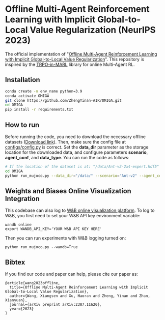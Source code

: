 # Offline Multi-Agent Reinforcement Learning with Implicit Global-to-Local Value Regularization (NeurIPS 2023)
The official implementation of "[Offline Multi-Agent Reinforcement Learning with Implicit Global-to-Local Value Regularization](https://arxiv.org/abs/2307.11620)". This repository is inspired by the [TRPO-in-MARL](https://github.com/cyanrain7/TRPO-in-MARL) library for online Multi-Agent RL.
## Installation
``` Bash
conda create -n env_name python=3.9
conda activate OMIGA
git clone https://github.com/ZhengYinan-AIR/OMIGA.git
cd OMIGA
pip install -r requirements.txt
```

## How to run

Before running the code, you need to download the necessary offline datasets ([Download link](https://cloud.tsinghua.edu.cn/d/dcf588d659214a28a777/)). Then, make sure the config file at [configs/config.py](https://github.com/ZhengYinan-AIR/Offline-MARL/blob/master/configs/config.py) is correct. Set the **data_dir** parameter as the storage location for the downloaded data, and configure parameters **scenario**, **agent_conf**, and **data_type**. You can run the code as follows:
``` Bash
# If the location of the dataset is at: "/data/Ant-v2-2x4-expert.hdf5"
cd OMIGA
python run_mujoco.py --data_dir="/data/" --scenario="Ant-v2" --agent_conf="2x4" --data_type="expert"
```

## Weights and Biases Online Visualization Integration
This codebase can also log to [W&B online visualization platform](https://wandb.ai/site). To log to W&B, you first need to set your W&B API key environment variable:
```
wandb online
export WANDB_API_KEY='YOUR W&B API KEY HERE'
```
Then you can run experiments with W&B logging turned on:
```
python run_mujoco.py --wandb=True
```


## Bibtex
If you find our code and paper can help, please cite our paper as:
```
@article{wang2023offline,
  title={Offline Multi-Agent Reinforcement Learning with Implicit Global-to-Local Value Regularization},
  author={Wang, Xiangsen and Xu, Haoran and Zheng, Yinan and Zhan, Xianyuan},
  journal={arXiv preprint arXiv:2307.11620},
  year={2023}
}
```
